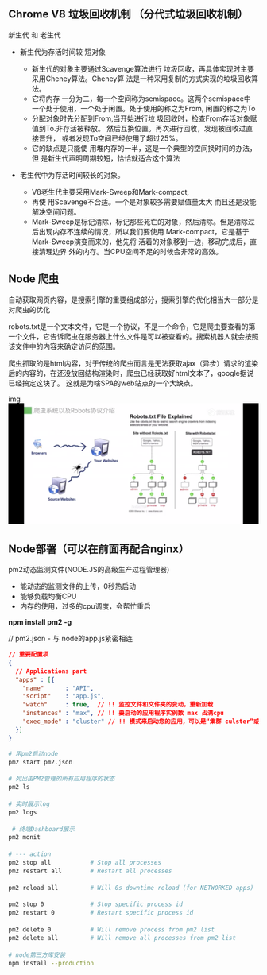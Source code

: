 ## Chrome V8 垃圾回收机制 （分代式垃圾回收机制）
新生代 和 老生代
* 新生代为存活时间较 短对象
    - 新生代的对象主要通过Scavenge算法进行 垃圾回收，再具体实现时主要采用Cheney算法。Cheney算 法是一种采用复制的方式实现的垃圾回收算法。
    - 它将内存 一分为二，每一个空间称为semispace。这两个semispace中 一个处于使用，一个处于闲置。处于使用的称之为From, 闲置的称之为To
    - 分配对象时先分配到From,当开始进行垃 圾回收时，检查From存活对象赋值到To.非存活被释放。 然后互换位置。再次进行回收，发现被回收过直接晋升， 或者发现To空间已经使用了超过25%。
    - 它的缺点是只能使 用堆内存的一半，这是一个典型的空间换时间的办法， 但 是新生代声明周期较短，恰恰就适合这个算法

* 老生代中为存活时间较长的对象。
    - V8老生代主要采用Mark-Sweep和Mark-compact,
    - 再使 用Scavenge不合适。一个是对象较多需要赋值量太大 而且还是没能解决空间问题。
    - Mark-Sweep是标记清除，标记那些死亡的对象，然后清除。但是清除过 后出现内存不连续的情况，所以我们要使用 Mark-compact，它是基于Mark-Sweep演变而来的，他先将 活着的对象移到一边，移动完成后，直接清理边界 外的内存。当CPU空间不足的时候会非常的高效。

## Node 爬虫
自动获取网页内容，是搜索引擎的重要组成部分，搜索引擎的优化相当大一部分是对爬虫的优化

robots.txt是一个文本文件，它是一个协议，不是一个命令，它是爬虫要查看的第一个文件，它告诉爬虫在服务器上什么文件是可以被查看的。搜索机器人就会按照该文件中的内容来确定访问的范围。

爬虫抓取的是html内容，对于传统的爬虫而言是无法获取ajax（异步）请求的渲染后的内容的，在还没放回结构渲染时，爬虫已经获取好html文本了，google据说已经搞定这块了。 这就是为啥SPA的web站点的一个大缺点。

img
![image](/static/reptile.png)


## Node部署（可以在前面再配合nginx）
pm2动态监测文件(NODE.JS的高级生产过程管理器)
- 能动态的监测文件的上传，0秒热启动
- 能够负载均衡CPU
- 内存的使用，过多的cpu调度，会帮忙重启

**npm install pm2 -g**

// pm2.json - 与 node的app.js紧密相连
```json
// 重要配置项
{
  // Applications part
  "apps" : [{
    "name"      : "API",
    "script"    : "app.js",
    "watch"     : true,  // !! 监控文件和文件夹的变动，重新加载
    "instances" : "max", // !! 要启动的应用程序实例数 max 占满cpu
    "exec_mode" : "cluster" // !! 模式来启动您的应用，可以是“集群 culster”或“fork”，默认为fork ,fork是启一个实例，其他的向其他cpu复制，cluster是多个独立的实例
  }]
}
```

```sh
# 用pm2启动node
pm2 start pm2.json 

# 列出由PM2管理的所有应用程序的状态
pm2 ls  

# 实时展示log
pm2 logs 

 # 终端Dashboard展示
pm2 monit

# --- action
pm2 stop all           # Stop all processes
pm2 restart all        # Restart all processes

pm2 reload all         # Will 0s downtime reload (for NETWORKED apps)

pm2 stop 0             # Stop specific process id
pm2 restart 0          # Restart specific process id

pm2 delete 0           # Will remove process from pm2 list
pm2 delete all         # Will remove all processes from pm2 list

# node第三方库安装
npm install --production
```







